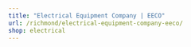 ```yaml
---
title: "Electrical Equipment Company | EECO"
url: /richmond/electrical-equipment-company-eeco/
shop: electrical
---
```

